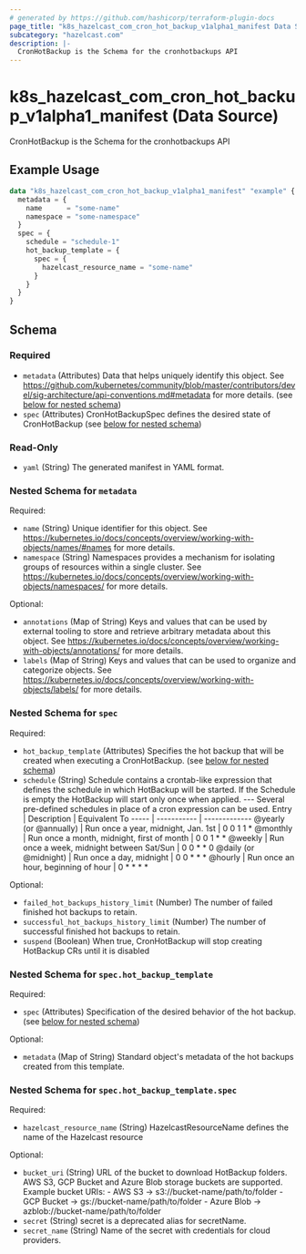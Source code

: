 ```yaml
---
# generated by https://github.com/hashicorp/terraform-plugin-docs
page_title: "k8s_hazelcast_com_cron_hot_backup_v1alpha1_manifest Data Source - terraform-provider-k8s"
subcategory: "hazelcast.com"
description: |-
  CronHotBackup is the Schema for the cronhotbackups API
---
```


# k8s_hazelcast_com_cron_hot_backup_v1alpha1_manifest (Data Source)

CronHotBackup is the Schema for the cronhotbackups API

## Example Usage

```terraform
data "k8s_hazelcast_com_cron_hot_backup_v1alpha1_manifest" "example" {
  metadata = {
    name      = "some-name"
    namespace = "some-namespace"
  }
  spec = {
    schedule = "schedule-1"
    hot_backup_template = {
      spec = {
        hazelcast_resource_name = "some-name"
      }
    }
  }
}
```

<!-- schema generated by tfplugindocs -->
## Schema

### Required

- `metadata` (Attributes) Data that helps uniquely identify this object. See https://github.com/kubernetes/community/blob/master/contributors/devel/sig-architecture/api-conventions.md#metadata for more details. (see [below for nested schema](#nestedatt--metadata))
- `spec` (Attributes) CronHotBackupSpec defines the desired state of CronHotBackup (see [below for nested schema](#nestedatt--spec))

### Read-Only

- `yaml` (String) The generated manifest in YAML format.

<a id="nestedatt--metadata"></a>
### Nested Schema for `metadata`

Required:

- `name` (String) Unique identifier for this object. See https://kubernetes.io/docs/concepts/overview/working-with-objects/names/#names for more details.
- `namespace` (String) Namespaces provides a mechanism for isolating groups of resources within a single cluster. See https://kubernetes.io/docs/concepts/overview/working-with-objects/namespaces/ for more details.

Optional:

- `annotations` (Map of String) Keys and values that can be used by external tooling to store and retrieve arbitrary metadata about this object. See https://kubernetes.io/docs/concepts/overview/working-with-objects/annotations/ for more details.
- `labels` (Map of String) Keys and values that can be used to organize and categorize objects. See https://kubernetes.io/docs/concepts/overview/working-with-objects/labels/ for more details.


<a id="nestedatt--spec"></a>
### Nested Schema for `spec`

Required:

- `hot_backup_template` (Attributes) Specifies the hot backup that will be created when executing a CronHotBackup. (see [below for nested schema](#nestedatt--spec--hot_backup_template))
- `schedule` (String) Schedule contains a crontab-like expression that defines the schedule in which HotBackup will be started. If the Schedule is empty the HotBackup will start only once when applied. --- Several pre-defined schedules in place of a cron expression can be used. Entry | Description | Equivalent To ----- | ----------- | ------------- @yearly (or @annually) | Run once a year, midnight, Jan. 1st | 0 0 1 1 * @monthly | Run once a month, midnight, first of month | 0 0 1 * * @weekly | Run once a week, midnight between Sat/Sun | 0 0 * * 0 @daily (or @midnight) | Run once a day, midnight | 0 0 * * * @hourly | Run once an hour, beginning of hour | 0 * * * *

Optional:

- `failed_hot_backups_history_limit` (Number) The number of failed finished hot backups to retain.
- `successful_hot_backups_history_limit` (Number) The number of successful finished hot backups to retain.
- `suspend` (Boolean) When true, CronHotBackup will stop creating HotBackup CRs until it is disabled

<a id="nestedatt--spec--hot_backup_template"></a>
### Nested Schema for `spec.hot_backup_template`

Required:

- `spec` (Attributes) Specification of the desired behavior of the hot backup. (see [below for nested schema](#nestedatt--spec--hot_backup_template--spec))

Optional:

- `metadata` (Map of String) Standard object's metadata of the hot backups created from this template.

<a id="nestedatt--spec--hot_backup_template--spec"></a>
### Nested Schema for `spec.hot_backup_template.spec`

Required:

- `hazelcast_resource_name` (String) HazelcastResourceName defines the name of the Hazelcast resource

Optional:

- `bucket_uri` (String) URL of the bucket to download HotBackup folders. AWS S3, GCP Bucket and Azure Blob storage buckets are supported. Example bucket URIs: - AWS S3 -> s3://bucket-name/path/to/folder - GCP Bucket -> gs://bucket-name/path/to/folder - Azure Blob -> azblob://bucket-name/path/to/folder
- `secret` (String) secret is a deprecated alias for secretName.
- `secret_name` (String) Name of the secret with credentials for cloud providers.
